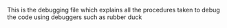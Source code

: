 This is the debugging file which explains all the procedures taken to debug the code using debuggers such as rubber duck
